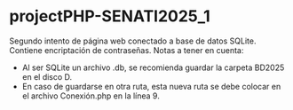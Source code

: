 # projectPHP-SENATI2025_1
Segundo intento de página web conectado a base de datos SQLite. Contiene encriptación de contraseñas.
Notas a tener en cuenta:
  - Al ser SQLite un archivo .db, se recomienda guardar la carpeta BD2025 en el disco D.
  - En caso de guardarse en otra ruta, esta nueva ruta se debe colocar en el archivo Conexión.php en la línea 9.
